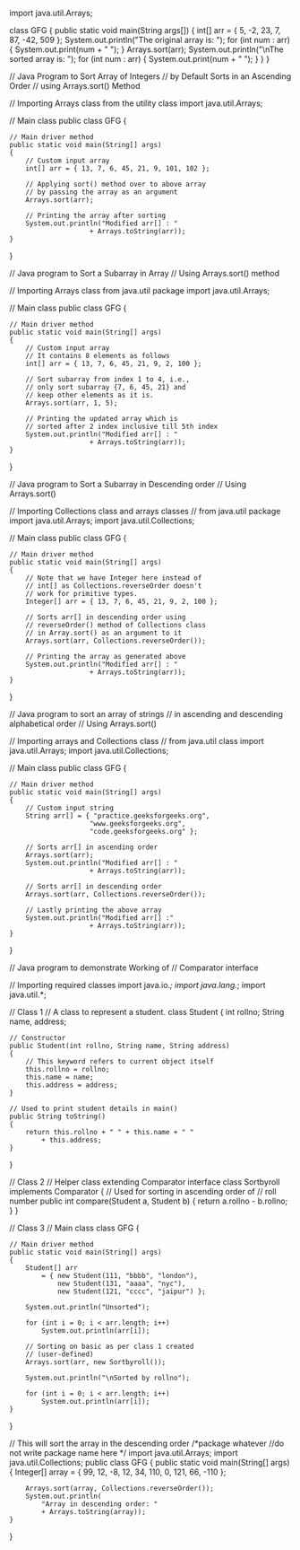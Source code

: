 import java.util.Arrays;

class GFG {
	public static void main(String args[])
	{
		int[] arr = { 5, -2, 23, 7, 87, -42, 509 };
		System.out.println("The original array is: ");
		for (int num : arr) {
			System.out.print(num + " ");
		}
		Arrays.sort(arr);
		System.out.println("\nThe sorted array is: ");
		for (int num : arr) {
			System.out.print(num + " ");
		}
	}
}


// Java Program to Sort Array of Integers
// by Default Sorts in an Ascending Order
// using Arrays.sort() Method

// Importing Arrays class from the utility class
import java.util.Arrays;

// Main class
public class GFG {

	// Main driver method
	public static void main(String[] args)
	{
		// Custom input array
		int[] arr = { 13, 7, 6, 45, 21, 9, 101, 102 };

		// Applying sort() method over to above array
		// by passing the array as an argument
		Arrays.sort(arr);

		// Printing the array after sorting
		System.out.println("Modified arr[] : "
						+ Arrays.toString(arr));
	}
}




// Java program to Sort a Subarray in Array
// Using Arrays.sort() method

// Importing Arrays class from java.util package
import java.util.Arrays;

// Main class
public class GFG {

	// Main driver method
	public static void main(String[] args)
	{
		// Custom input array
		// It contains 8 elements as follows
		int[] arr = { 13, 7, 6, 45, 21, 9, 2, 100 };

		// Sort subarray from index 1 to 4, i.e.,
		// only sort subarray {7, 6, 45, 21} and
		// keep other elements as it is.
		Arrays.sort(arr, 1, 5);

		// Printing the updated array which is
		// sorted after 2 index inclusive till 5th index
		System.out.println("Modified arr[] : "
						+ Arrays.toString(arr));
	}
}



// Java program to Sort a Subarray in Descending order
// Using Arrays.sort()

// Importing Collections class and arrays classes
// from java.util package
import java.util.Arrays;
import java.util.Collections;

// Main class
public class GFG {

	// Main driver method
	public static void main(String[] args)
	{
		// Note that we have Integer here instead of
		// int[] as Collections.reverseOrder doesn't
		// work for primitive types.
		Integer[] arr = { 13, 7, 6, 45, 21, 9, 2, 100 };

		// Sorts arr[] in descending order using
		// reverseOrder() method of Collections class
		// in Array.sort() as an argument to it
		Arrays.sort(arr, Collections.reverseOrder());

		// Printing the array as generated above
		System.out.println("Modified arr[] : "
						+ Arrays.toString(arr));
	}
}






// Java program to sort an array of strings
// in ascending and descending alphabetical order
// Using Arrays.sort()

// Importing arrays and Collections class
// from java.util class
import java.util.Arrays;
import java.util.Collections;

// Main class
public class GFG {

	// Main driver method
	public static void main(String[] args)
	{
		// Custom input string
		String arr[] = { "practice.geeksforgeeks.org",
						"www.geeksforgeeks.org",
						"code.geeksforgeeks.org" };

		// Sorts arr[] in ascending order
		Arrays.sort(arr);
		System.out.println("Modified arr[] : "
						+ Arrays.toString(arr));

		// Sorts arr[] in descending order
		Arrays.sort(arr, Collections.reverseOrder());

		// Lastly printing the above array
		System.out.println("Modified arr[] :"
						+ Arrays.toString(arr));
	}
}






// Java program to demonstrate Working of
// Comparator interface

// Importing required classes
import java.io.*;
import java.lang.*;
import java.util.*;

// Class 1
// A class to represent a student.
class Student {
	int rollno;
	String name, address;

	// Constructor
	public Student(int rollno, String name, String address)
	{
		// This keyword refers to current object itself
		this.rollno = rollno;
		this.name = name;
		this.address = address;
	}

	// Used to print student details in main()
	public String toString()
	{
		return this.rollno + " " + this.name + " "
			+ this.address;
	}
}

// Class 2
// Helper class extending Comparator interface
class Sortbyroll implements Comparator<Student> {
	// Used for sorting in ascending order of
	// roll number
	public int compare(Student a, Student b)
	{
		return a.rollno - b.rollno;
	}
}

// Class 3
// Main class
class GFG {

	// Main driver method
	public static void main(String[] args)
	{
		Student[] arr
			= { new Student(111, "bbbb", "london"),
				new Student(131, "aaaa", "nyc"),
				new Student(121, "cccc", "jaipur") };

		System.out.println("Unsorted");

		for (int i = 0; i < arr.length; i++)
			System.out.println(arr[i]);

		// Sorting on basic as per class 1 created
		// (user-defined)
		Arrays.sort(arr, new Sortbyroll());

		System.out.println("\nSorted by rollno");

		for (int i = 0; i < arr.length; i++)
			System.out.println(arr[i]);
	}
}




// This will sort the array in the descending order
/*package whatever //do not write package name here */
import java.util.Arrays;
import java.util.Collections;
public class GFG {
	public static void main(String[] args)
	{
		Integer[] array
			= { 99, 12, -8, 12, 34, 110, 0, 121, 66, -110 };

		Arrays.sort(array, Collections.reverseOrder());
		System.out.println(
			"Array in descending order: "
			+ Arrays.toString(array));
	}
}



